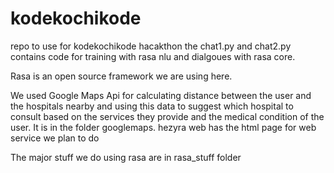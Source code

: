 # kodekochikode
repo to use for kodekochikode hacakthon
the chat1.py and chat2.py contains code for training with rasa nlu and dialgoues with rasa core.


Rasa is an open source framework we are using here.


We used Google Maps Api for calculating distance between the user and the hospitals nearby and using this data to suggest which hospital to consult based on the services they provide and the medical condition of the user.
It is in the folder googlemaps.
hezyra web has the html page for web service we plan to do




The major stuff we do using rasa are in rasa_stuff folder

